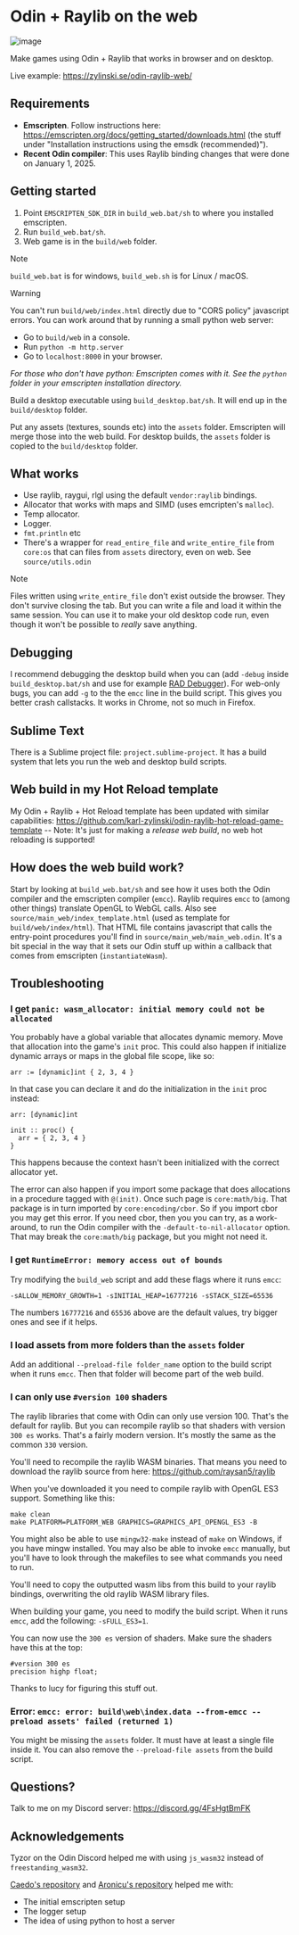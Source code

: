 # Odin + Raylib on the web
![image](https://github.com/user-attachments/assets/a104c6f4-8789-415d-a9af-c8ff2e9458ec)

Make games using Odin + Raylib that works in browser and on desktop.

Live example: https://zylinski.se/odin-raylib-web/

## Requirements

- **Emscripten**. Follow instructions here: https://emscripten.org/docs/getting_started/downloads.html (the stuff under "Installation instructions using the emsdk (recommended)").
- **Recent Odin compiler**: This uses Raylib binding changes that were done on January 1, 2025.

## Getting started

1. Point `EMSCRIPTEN_SDK_DIR` in `build_web.bat/sh` to where you installed emscripten.
2. Run `build_web.bat/sh`.
3. Web game is in the `build/web` folder.

> [!NOTE]
> `build_web.bat` is for windows, `build_web.sh` is for Linux / macOS.

> [!WARNING]
> You can't run `build/web/index.html` directly due to "CORS policy" javascript errors. You can work around that by running a small python web server:
> - Go to `build/web` in a console.
> - Run `python -m http.server`
> - Go to `localhost:8000` in your browser.
>
> _For those who don't have python: Emscripten comes with it. See the `python` folder in your emscripten installation directory._

Build a desktop executable using `build_desktop.bat/sh`. It will end up in the `build/desktop` folder.

Put any assets (textures, sounds etc) into the `assets` folder. Emscripten will merge those into the web build. For desktop builds, the `assets` folder is copied to the `build/desktop` folder.

## What works

- Use raylib, raygui, rlgl using the default `vendor:raylib` bindings.
- Allocator that works with maps and SIMD (uses emcripten's `malloc`).
- Temp allocator.
- Logger.
- `fmt.println` etc
- There's a wrapper for `read_entire_file` and `write_entire_file` from `core:os` that can files from `assets` directory, even on web. See `source/utils.odin`

> [!NOTE]
> Files written using `write_entire_file` don't exist outside the browser. They don't survive closing the tab. But you can write a file and load it within the same session. You can use it to make your old desktop code run, even though it won't be possible to _really_ save anything.

## Debugging

I recommend debugging the desktop build when you can (add `-debug` inside `build_desktop.bat/sh` and use for example [RAD Debugger](https://github.com/EpicGamesExt/raddebugger)). For web-only bugs, you can add `-g` to the the `emcc` line in the build script. This gives you better crash callstacks. It works in Chrome, not so much in Firefox.

## Sublime Text

There is a Sublime project file: `project.sublime-project`. It has a build system that lets you run the web and desktop build scripts.

## Web build in my Hot Reload template

My Odin + Raylib + Hot Reload template has been updated with similar capabilities: https://github.com/karl-zylinski/odin-raylib-hot-reload-game-template -- Note: It's just for making a _release web build_, no web hot reloading is supported!

## How does the web build work?

Start by looking at `build_web.bat/sh` and see how it uses both the Odin compiler and the emscripten compiler (`emcc`). Raylib requires `emcc` to (among other things) translate OpenGL to WebGL calls. Also see `source/main_web/index_template.html` (used as template for `build/web/index/html`). That HTML file contains javascript that calls the entry-point procedures you'll find in `source/main_web/main_web.odin`. It's a bit special in the way that it sets our Odin stuff up within a callback that comes from emscripten (`instantiateWasm`).

## Troubleshooting

### I get `panic: wasm_allocator: initial memory could not be allocated`

You probably have a global variable that allocates dynamic memory. Move that allocation into the game's `init` proc. This could also happen if initialize dynamic arrays or maps in the global file scope, like so:

```
arr := [dynamic]int { 2, 3, 4 }
```

In that case you can declare it and do the initialization in the `init` proc instead:

```
arr: [dynamic]int

init :: proc() {
  arr = { 2, 3, 4 }
}
```

This happens because the context hasn't been initialized with the correct allocator yet.

The error can also happen if you import some package that does allocations in a procedure tagged with `@(init)`. Once such page is `core:math/big`. That package is in turn imported by `core:encoding/cbor`. So if you import cbor you may get this error. If you need cbor, then you you can try, as a work-around, to run the Odin compiler with the `-default-to-nil-allocator` option. That may break the `core:math/big` package, but you might not need it.

### I get `RuntimeError: memory access out of bounds`

Try modifying the `build_web` script and add these flags where it runs `emcc`:
```
-sALLOW_MEMORY_GROWTH=1 -sINITIAL_HEAP=16777216 -sSTACK_SIZE=65536
```
The numbers `16777216` and `65536` above are the default values, try bigger ones and see if it helps.

### I load assets from more folders than the `assets` folder
Add an additional `--preload-file folder_name` option to the build script when it runs `emcc`. Then that folder will become part of the web build.

### I can only use `#version 100` shaders
The raylib libraries that come with Odin can only use version 100. That's the default for raylib. But you can recompile raylib so that shaders with version `300 es` works. That's a fairly modern version. It's mostly the same as the common `330` version.

You'll need to recompile the raylib WASM binaries. That means you need to download the raylib source from here: https://github.com/raysan5/raylib

When you've downloaded it you need to compile raylib with OpenGL ES3 support. Something like this:

```
make clean
make PLATFORM=PLATFORM_WEB GRAPHICS=GRAPHICS_API_OPENGL_ES3 -B
```
You might also be able to use `mingw32-make` instead of `make` on Windows, if you have mingw installed. You may also be able to invoke `emcc` manually, but you'll have to look through the makefiles to see what commands you need to run.

You'll need to copy the outputted wasm libs from this build to your raylib bindings, overwriting the old raylib WASM library files.

When building your game, you need to modify the build script. When it runs `emcc`, add the following: `-sFULL_ES3=1`.

You can now use the `300 es` version of shaders. Make sure the shaders have this at the top:
```
#version 300 es
precision highp float;
```

Thanks to lucy for figuring this stuff out.

### Error: `emcc: error: build\web\index.data --from-emcc --preload assets' failed (returned 1)`
You might be missing the `assets` folder. It must have at least a single file inside it. You can also remove the `--preload-file assets` from the build script.

## Questions?

Talk to me on my Discord server: https://discord.gg/4FsHgtBmFK

## Acknowledgements
Tyzor on the Odin Discord helped me with using `js_wasm32` instead of `freestanding_wasm32`.

[Caedo's repository](https://github.com/Caedo/raylib_wasm_odin) and [Aronicu's repository](https://github.com/Aronicu/Raylib-WASM) helped me with:
- The initial emscripten setup
- The logger setup
- The idea of using python to host a server
